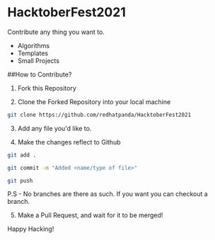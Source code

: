 # HacktoberFest2021
Contribute any thing you want to. 
- Algorithms
- Templates
- Small Projects

##How to Contribute?

1. Fork this Repository

2. Clone the Forked Repository into your local machine
```bash
git clone https://github.com/redhatpanda/HacktoberFest2021
```

3. Add any file you'd like to.

4. Make the changes reflect to Github

```bash
git add .

git commit -m "Added <name/type of file>"

git push
```

P.S - No branches are there as such. If you want you can checkout a branch.

5. Make a Pull Request, and wait for it to be merged!

Happy Hacking!
